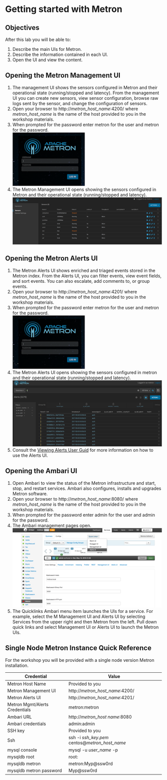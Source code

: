 ﻿


# Getting started with Metron
## Objectives
After this lab you will be able to:
1. Describe the main UIs for Metron.
2. Describe the information contained in each UI.
3. Open the UI and view the content.
## Opening the Metron Management UI

 1. The management UI shows the sensors configured in Metron and their operational state (running/stopped and latency).  From the management UI you can create new sensors, view sensor configuration, browse raw logs sent by the sensor, and change the configuration of sensors.
 2. Open your browser to http://*metron_host_name*:4200/ where *metron_host_name* is the name of the host provided to you in the workshop materials.
 3. When prompted for the password enter metron for the user and metron for the password.  
 ![Metron Login Screen](images/metron_login.png)
 4. The Metron Management UI opens showing the sensors configured in Metron and their operational state (running/stopped and latency).
   ![Metron Management Screen](images/metron_management.png)
   
## Opening the Metron Alerts UI
 1. The Metron Alerts UI shows enriched and triaged events stored in the Metron index.  From the Alerts UI, you can filter events, view event fields, and sort events.  You can also escalate, add comments to, or group events. 
 6. Open your browser to http://*metron_host_name*:4201/ where *metron_host_name* is the name of the host provided to you in the workshop materials.
 7. When prompted for the password enter metron for the user and metron for the password.  
 ![Metron Login Screen](images/metron_login.png)
 8. The Metron Alerts UI opens showing the sensors configured in metron and their operational state (running/stopped and latency).
   ![Metron Alerts Screen](images/metron_alerts.png)
9. Consult the [Viewing Alerts User Guid](https://docs.hortonworks.com/HDPDocuments/HCP1/HCP-1.5.0/bk_user-guide/content/displaying_alerts.html) for more information on how to use the Alerts UI.
## Opening the Ambari UI
 1. Open Ambari to view the status of the Metron infrastructure and start, stop, and restart services.  Ambari also configures, installs and upgrades Metron software.
 2. Open your browser to http://*metron_host_name*:8080/ where *metron_host_name* is the name of the host provided to you in the workshop materials.
 3. When prompted for the password enter admin for the user and admin for the password.
 4. The Ambari management pages open.
   ![Ambari Screen](images/ambari.png)
5. The Quicklinks Ambari menu item launches the UIs for a service.   For example, select the M Management UI and Alerts UI  by selecting Services from the upper right and then Metron from the left.  Pull down quick links and select Management UI or Alerts UI to launch the Metron UIs.

## Single Node Metron Instance Quick Reference
For the workshop you will be provided with a single node version Metron installation.  

|Credential| Value |
|--|--|
|Metron Host Name  | Provided to you  |
|Metron Management UI|http://*metron_host_name*:4200/|
|Metron Alerts UI|http://*metron_host_name*:4201/
|Metron Mgmt/Alerts Credentials|metron:metron|
|Ambari URL|http://*metron_host name*:8080|
|Ambari credentials|admin:admin|
|SSH key| Provided to you|
|Ssh| ssh -i *ssh_key.pem* centos@*metron_host_name*
|mysql console|mysql -u *user_name* -p|
|mysqldb root|root:|
|mysqldb metron|metron:Myp@ssw0rd |
|mysqldb metron password|Myp@ssw0rd|


